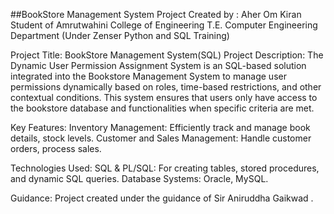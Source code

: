 ##BookStore Management System
Project Created by :
Aher Om Kiran Student of Amrutwahini College of Engineering T.E. Computer Engineering Department (Under Zenser Python and SQL Training)

Project Title: BookStore Management System(SQL)
Project Description:
The Dynamic User Permission Assignment System is an SQL-based solution integrated into the Bookstore Management System to manage user permissions dynamically based on roles, time-based restrictions, and other contextual conditions. This system ensures that users only have access to the bookstore database and functionalities when specific criteria are met.

Key Features:
Inventory Management: Efficiently track and manage book details, stock levels.
Customer and Sales Management: Handle customer orders, process sales.

Technologies Used:
SQL & PL/SQL: For creating tables, stored procedures, and dynamic SQL queries. Database Systems: Oracle, MySQL.

Guidance:
Project created under the guidance of Sir Aniruddha Gaikwad .
